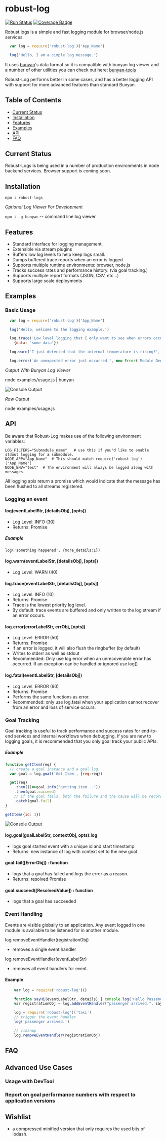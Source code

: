 # robust-log

[![Run Status](https://api.shippable.com/projects/588995b5f35d500f0014a472/badge?branch=master)](https://app.shippable.com/projects/588995b5f35d500f0014a472)
[![Coverage Badge](https://api.shippable.com/projects/588995b5f35d500f0014a472/coverageBadge?branch=master)](https://app.shippable.com/projects/588995b5f35d500f0014a472)

Robust logs is a simple and fast logging module for browser/node.js services.

``` javascript
  var log = require('robust-log')('App_Name')

  log('Hello, I am a simple log message.')
```

It uses [bunyan](https://github.com/trentm/node-bunyan)'s data format so it is compatible with
bunyan log viewer and a number of other utilities you can check out here: [bunyan-tools](https://github.com/trentm/node-bunyan/wiki/Awesome-Bunyan)

Robust-Log performs better in some cases, and has a better logging API with support for more advanced features than standard Bunyan.

## Table of Contents

<!-- toc -->

- [Current Status](#current-status)
- [Installation](#installation)
- [Features](#features)
- [Examples](#examples)
- [API](#api)
- [FAQ](#faq)

<!-- tocstop -->

## Current Status

Robust-Logs is being used in a number of production environments in node backend services.
Browser support is coming soon.

## Installation

`npm i robust-logs`

*Optional Log Viewer For Development*

`npm i -g bunyan` -- command line log viewer

## Features

- Standard interface for logging management.  
- Extensible via stream plugins
- Buffers low log levels to help keep logs small.
- Dumps buffered trace reports when an error is logged
- Supports multiple runtime environments: browser, node.js
- Tracks success rates and performance history. (via goal tracking.)
- Supports multiple report formats (JSON, CSV, etc...)
- Supports large scale deployments

## Examples

### Basic Usage

``` javascript
  var log = require('robust-log')('App_Name')

  log('Hello, welcome to the logging example.')

  log.trace('Low level logging that I only want to see when errors occur.',
    {data: 'some data'})

  log.warn('I just detected that the internal temperature is rising!', {core: 'x7'})

  log.error('An unexpected error just occurred.', new Error('Module Overheated.'))
```

*Output With Bunyan Log Viewer*

node examples/usage.js | bunyan

![Console Output](assets/usage-example-1.png)

*Raw Output*

node examples/usage.js


## API

Be aware that Robust-Log makes use of the following environment variables:

    LOG_FILTERS="Submodule_name"   # use this if you'd like to enable stdout logging for a submodule.
    NODE_APP="App_Name"  # This should match require('robust-log')('App_Name')
    NODE_ENV="test"  # The environment will always be logged along with messages.

All logging apis return a promise which would indicate that the message has been flushed
to all streams registered.  

### Logging an event

#### log(eventLabelStr, [detailsObj], [opts])

  - Log Level: INFO (30)
  - Returns: Promise

##### Example

    log('something happened', {more_details:1})

#### log.warn(eventLabelStr, [detailsObj], [opts])

  - Log Level: WARN (40)

#### log.trace(eventLabelStr, [detailsObj], [opts])

  - Log Level: INFO (10)
  - Returns: Promise
  - Trace is the lowest priority log level.
  - By default: trace events are buffered and only written to the log stream if an error occurs.

#### log.error(errorLabelStr, errObj, [opts])

  - Log Level: ERROR (50)
  - Returns: Promise
  - If an error is logged, it will also flush the ringbuffer (by default)
  - Writes to stderr as well as stdout
  - Recommended: Only use log.error when an unrecoverable error has occurred.  If an exception can
  be handled or ignored use log()

#### log.fatal(eventLabelStr, [detailsObj])

  - Log Level: ERROR (60)
  - Returns: Promise
  - Performs the same functions as error.  
  - Recommended: only use log.fatal when your application cannot recover from an error and loss of service occurs.


### Goal Tracking

Goal tracking is useful to track performance and success rates for end-to-end services
and internal workflows when debugging.  If you are new to logging goals, it is recommended
that you only goal track your public APIs.

##### Example

``` javascript
function getItem(req) {
  // create a goal instance and a goal log.
  var goal = log.goal('Get Item', {req:req})

  get(req)
    .then(()=>goal.info('getting item...'))
    .then(goal.succeed)
    // if the goal fails, both the failure and the cause will be recorded in the logs.
    .catch(goal.fail)
}

getItem({id: 1})
```
![Console Output](assets/goal-logging.png)

#### log.goal(goalLabelStr, contextObj, opts):log

  - logs goal started event with a unique id and start timestamp
  - Returns: new instance of log with context set to the new goal

#### goal.fail([ErrorObj]) : function<Promise>

  - logs that a goal has failed and logs the error as a reason.
  - Returns: resolved Promise

#### goal.succeed([ResolvedValue]) : function<Promise>

  - logs that a goal has succeeded

### Event Handling

Events are visible globally to an application.  Any event logged in one module is available to be listened for in another module.  

log.removeEventHandler(registrationObj)
  - removes a single event handler

log.removeEventHandler(eventLabelStr)
  - removes all event handlers for event.

#### Example

``` javascript
    var log = require('robust-log')()

    function sayHi(eventLabelStr, details) { console.log('Hello Passenger!') }
    var registrationObj = log.addEventHandler("passenger arrived.", sayHi, "taxi") // replace taxi with *

    log = require('robust-log')('taxi')
    // trigger the event handler
    log('passenger arrived.')

    // cleanup
    log.removeEventHandler(registrationObj)
```

## FAQ


## Advanced Use Cases

### Usage with DevTool

### Report on goal performance numbers with respect to application versions

## Wishlist

- a compressed minified version that only requires the used bits of lodash.
